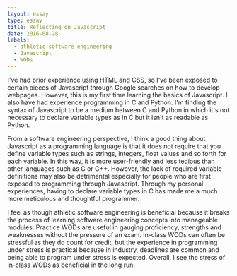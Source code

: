 ```yaml
---
layout: essay
type: essay
title: Reflecting on Javascript 
date: 2016-08-28
labels:
  - athletic software engineering
  - Javascript
  - WODs
---
```


I've had prior experience using HTML and CSS, so I've been exposed to certain pieces of Javascript through Google searches on how to develop webpages. However, this is my first time learning the basics of Javascript. I also have had experience programming in C and Python. I'm finding the syntax of Javascript to be a medium between C and Python in which it's not necessary to declare variable types as in C but it isn't as readable as Python.

From a software engineering perspective, I think a good thing about Javascript as a programming language is that it does not require that you define variable types such as strings, integers, float values and so forth for each variable. In this way, it is more user-friendly and less tedious than other languages such as C or C++. However, the lack of required variable definitions may also be detrimental especially for people who are first exposed to programming through Javascript. Through my personal experiences, having to declare variable types in C has made me a much more meticulous and thoughtful programmer.

I feel as though athletic software engineering is beneficial because it breaks the process of learning software engineering concepts into manageable modules. Practice WODs are useful in gauging proficiency, strengths and weaknesses without the pressure of an exam. In-class WODs can often be stressful as they do count for credit, but the experience in programming under stress is practical because in industry, deadlines are common and being able to program under stress is expected. Overall, I see the stress of in-class WODs as beneficial in the long run.
